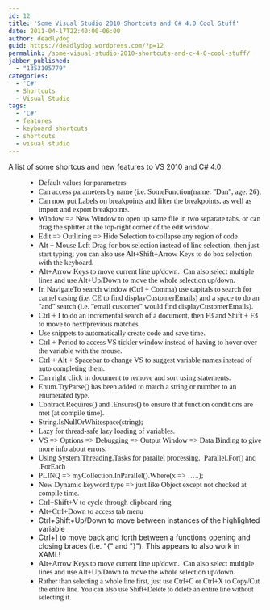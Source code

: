 ```yaml
---
id: 12
title: 'Some Visual Studio 2010 Shortcuts and C# 4.0 Cool Stuff'
date: 2011-04-17T22:40:00-06:00
author: deadlydog
guid: https://deadlydog.wordpress.com/?p=12
permalink: /some-visual-studio-2010-shortcuts-and-c-4-0-cool-stuff/
jabber_published:
  - "1353105779"
categories:
  - 'C#'
  - Shortcuts
  - Visual Studio
tags:
  - 'C#'
  - features
  - keyboard shortcuts
  - shortcuts
  - visual studio
---
```

A list of some shortcus and new features to VS 2010 and C# 4.0:

<ul style="margin-bottom:0;unicode-bidi:embed;direction:ltr;margin-left:.375in;margin-top:0;" type="disc">
  <li style="margin-bottom:0;vertical-align:middle;margin-top:0;">
    <span style="font-size:11pt;font-family:calibri;">Default values for parameters</span>
  </li>
  <li style="margin-bottom:0;vertical-align:middle;margin-top:0;">
    <span style="font-size:11pt;font-family:calibri;">Can access parameters by name (i.e. SomeFunction(name: "Dan", age: 26);</span>
  </li>
  <li style="margin-bottom:0;vertical-align:middle;margin-top:0;">
    <span style="font-size:11pt;font-family:calibri;">Can now put Labels on breakpoints and filter the breakpoints, as well as import and export breakpoints.</span>
  </li>
  <li style="margin-bottom:0;vertical-align:middle;margin-top:0;">
    <span style="font-size:11pt;font-family:calibri;">Window => New Window to open up same file in two separate tabs, or can drag the splitter at the top-right corner of the edit window.</span>
  </li>
  <li style="margin-bottom:0;vertical-align:middle;margin-top:0;">
    <span style="font-size:11pt;font-family:calibri;">Edit => Outlining => Hide Selection to collapse any region of code</span>
  </li>
  <li style="margin-bottom:0;vertical-align:middle;margin-top:0;">
    <span style="font-size:11pt;font-family:calibri;">Alt + Mouse Left Drag for box selection instead of line selection, then just start typing; you can also use Alt+Shift+Arrow Keys to do box selection with the keyboard. <br /></span>
  </li>
  <li style="margin-bottom:0;vertical-align:middle;margin-top:0;">
    <span style="font-size:11pt;font-family:calibri;">Alt+Arrow Keys to move current line up/down.&#160; Can also select multiple lines and use Alt+Up/Down to move the whole selection up/down.</span>
  </li>
  <li style="margin-bottom:0;vertical-align:middle;margin-top:0;">
    <span style="font-size:11pt;font-family:calibri;">In NavigateTo search window (Ctrl + Comma) use capitals to search for camel casing (i.e. CE to find displayCustomerEmails) and a space to do an "and" search (i.e. "email customer" would find displayCustomerEmails).</span>
  </li>
  <li style="margin-bottom:0;vertical-align:middle;margin-top:0;">
    <span style="font-size:11pt;font-family:calibri;">Ctrl + I to do an incremental search of a document, then F3 and Shift + F3 to move to next/previous matches.</span>
  </li>
  <li style="margin-bottom:0;vertical-align:middle;margin-top:0;">
    <span style="font-size:11pt;font-family:calibri;">Use snippets to automatically create code and save time.</span>
  </li>
  <li style="margin-bottom:0;vertical-align:middle;margin-top:0;">
    <span style="font-size:11pt;font-family:calibri;">Ctrl + Period to access VS tickler window instead of having to hover over the variable with the mouse.</span>
  </li>
  <li style="margin-bottom:0;vertical-align:middle;margin-top:0;">
    <span style="font-size:11pt;font-family:calibri;">Ctrl + Alt + Spacebar to change VS to suggest variable names instead of auto completing them.</span>
  </li>
  <li style="margin-bottom:0;vertical-align:middle;margin-top:0;">
    <span style="font-size:11pt;font-family:calibri;">Can right click in document to remove and sort using statements.</span>
  </li>
  <li style="margin-bottom:0;vertical-align:middle;margin-top:0;">
    <span style="font-size:11pt;font-family:calibri;">Enum.TryParse() has been added to match a string or number to an enumerated type.</span>
  </li>
  <li style="margin-bottom:0;vertical-align:middle;margin-top:0;">
    <span style="font-size:11pt;font-family:calibri;">Contract.Requires() and .Ensures() to ensure that function conditions are met (at compile time).</span>
  </li>
  <li style="margin-bottom:0;vertical-align:middle;margin-top:0;">
    <span style="font-size:11pt;font-family:calibri;">String.IsNullOrWhitespace(string);</span>
  </li>
  <li style="margin-bottom:0;vertical-align:middle;margin-top:0;">
    <span style="font-size:11pt;font-family:calibri;">Lazy<T> for thread-safe lazy loading of variables.</span>
  </li>
  <li style="margin-bottom:0;vertical-align:middle;margin-top:0;">
    <span style="font-size:11pt;font-family:calibri;">VS => Options => Debugging => Output Window => Data Binding to give more info about errors.</span>
  </li>
  <li style="margin-bottom:0;vertical-align:middle;margin-top:0;">
    <span style="font-size:11pt;font-family:calibri;">Using System.Threading.Tasks for parallel processing.<span>&#160; </span>Parallel.For() and .ForEach</span>
  </li>
  <li style="margin-bottom:0;vertical-align:middle;margin-top:0;">
    <span style="font-size:11pt;font-family:calibri;">PLINQ => myCollection.InParallel().Where(x => …..);</span>
  </li>
  <li style="margin-bottom:0;vertical-align:middle;margin-top:0;">
    <span style="font-size:11pt;font-family:calibri;">New Dynamic keyword type => just like Object except not checked at compile time.</span>
  </li>
  <li style="margin-bottom:0;vertical-align:middle;margin-top:0;">
    <span style="font-size:11pt;font-family:calibri;">Ctrl+Shift+V to cycle through clipboard ring</span>
  </li>
  <li style="margin-bottom:0;vertical-align:middle;margin-top:0;">
    <span style="font-size:11pt;font-family:calibri;">Alt+Ctrl+Down to access tab menu</span>
  </li>
  <li style="margin-bottom:0;vertical-align:middle;margin-top:0;">
    Ctrl+Shift+Up/Down to move between instances of the highlighted variable
  </li>
  <li style="margin-bottom:0;vertical-align:middle;margin-top:0;">
    Ctrl+] to move back and forth between a functions opening and closing braces (i.e. "{" and "}"). This appears to also work in XAML!
  </li>
  <li style="margin-bottom:0;vertical-align:middle;margin-top:0;">
    <span><font face="Calibri"><span style="font-size:10.5pt;"><span style="font-size:11pt;font-family:calibri;">Alt+Arrow Keys to move current line up/down.&#160; Can also select multiple lines and use Alt+Up/Down to move the whole selection up/down.</span></span></font></span>
  </li>
  <li style="margin-bottom:0;vertical-align:middle;margin-top:0;">
    <span><font face="Calibri"><span style="font-size:10.5pt;">Rather than selecting a whole line first, just use Ctrl+C or Ctrl+X to Copy/Cut the entire line. You can also use Shift+Delete to delete an entire line without selecting it.</span></font></span>
  </li>
</ul>
